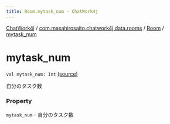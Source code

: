 ```yaml
---
title: Room.mytask_num - ChatWork4j
---
```


[ChatWork4j](../../index.md) / [com.masahirosaito.chatwork4j.data.rooms](../index.md) / [Room](index.md) / [mytask_num](.)

# mytask_num

`val mytask_num: Int` [(source)](https://github.com/MasahiroSaito/ChatWork4j/tree/master/src/main/kotlin/com/masahirosaito/chatwork4j/data/rooms/Room.kt#L29)

自分のタスク数

### Property

`mytask_num` - 自分のタスク数